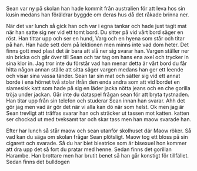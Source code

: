 Sean var ny på skolan han hade kommit från australien för att leva hos sin kusin medans han föräldrar byggde om deras hus då det råkade brinna ner. 

När det var lunch så gick han och var i egna tankar och hade just tagit mat när han satte sig ner vid ett tomt bord. 
Du sitter på vid vårt bord säger en röst. Han tittar upp och ser en hund, Varg och en hyena som står och titar på han. Han hade sett dem på lektionen men minns inte vad dom heter. 
Det finns gott med plast det är bara att slå ner sig svarar han. Vargen ställer ner sin bricka och går över till Sean och tar tag om hans ena axel och trycker in sina klor in. 
Jag tror inte du förstår vad han menar detta är vårt bord du får hitta någon annan ställe att sitta säger vargen medans han ger ett leende och visar sina vassa tänder. Sean tar sin mat och sätter sig vid ett annat borde i ena hörnet två stolar ifrån den enda andra som att vid bordet en siamesisk katt som hade på sig en läder jacka nötta jeans och en che gorilla tröja under jackan. Går inte du dataspel frågan sean för att bryta tystnaden. Han titar upp från sin telefon och studerar Sean innan han svarar. 
Ahh det gör jag men vad är gör det när vi alla kan dö när som helst.
Ok men jag är Sean trevligt att träffas svarar han och sträcker ut tassen mot katten.
katten ser chockad ut med tveksamt tar och skar tass men han maow svarade han.

Efter har lunch så står maow och sean utanför skolhuset där Maow röker. 
Så vad kan du säga om skolan frågar Sean plötsligt. 
Maow tog ett bloss på sin cigarett och svarade.
Så du har biet bieatrice som är bisexuel hon kommer att dra upp det så fort du pratar med henne. Sedan finns det gorillan Harambe. Han brottare men har brutit benet så han går konstigt för tillfället.
Sedan finns det bulldogen 
